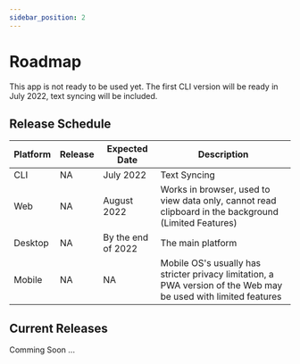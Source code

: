 ```yaml
---
sidebar_position: 2
---
```


# Roadmap

This app is not ready to be used yet. The first CLI version will be ready in July 2022, text syncing will be included.

## Release Schedule

| Platform | Release | Expected Date      | Description                                                                                                     |
| -------- | ------- | ------------------ | --------------------------------------------------------------------------------------------------------------- |
| CLI      | NA      | July 2022          | Text Syncing                                                                                                    |
| Web      | NA      | August 2022        | Works in browser, used to view data only, cannot read clipboard in the background (Limited Features)            |
| Desktop  | NA      | By the end of 2022 | The main platform                                                                                               |
| Mobile   | NA      | NA                 | Mobile OS's usually has stricter privacy limitation, a PWA version of the Web may be used with limited features |

## Current Releases

Comming Soon ...
